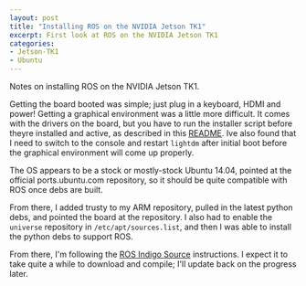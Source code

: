 ```yaml
---
layout: post
title: "Installing ROS on the NVIDIA Jetson TK1"
excerpt: First look at ROS on the NVIDIA Jetson TK1
categories:
- Jetson-TK1
- Ubuntu
---
```


Notes on installing ROS on the NVIDIA Jetson TK1.

Getting the board booted was simple; just plug in a keyboard, HDMI and power! Getting a graphical environment was a little more difficult. It comes with the drivers on the board, but you have to run the installer script before theyre installed and active, as described in this [README](http://developer.download.nvidia.com/embedded/jetson/TK1/README.txt). Ive also found that I need to switch to the console and restart `lightdm` after initial boot before the graphical environment will come up properly.

The OS appears to be a stock or mostly-stock Ubuntu 14.04, pointed at the official ports.ubuntu.com repository, so it should be quite compatible with ROS once debs are built.

From there, I added trusty to my ARM repository, pulled in the latest python debs, and pointed the board at the repository. I also had to enable the `universe` repository in `/etc/apt/sources.list`, and then I was able to install the python debs to support ROS.

From there, I'm following the [ROS Indigo Source](http://wiki.ros.org/indigo/Installation/Source) instructions. I expect it to take quite a while to download and compile; I'll update back on the progress later.
